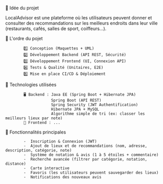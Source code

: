 🎯 Idée du projet

LocalAdvisor est une plateforme où les utilisateurs peuvent donner et consulter des recommandations sur les meilleurs endroits dans leur ville (restaurants, cafés, salles de sport, coiffeurs…).

📌 L'ordre du pojet

            1️⃣ Conception (Maquettes + UML)
            2️⃣ Développement Backend (API REST, Sécurité)
            3️⃣ Développement Frontend (UI, Connexion API)
            4️⃣ Tests & Qualité (Unitaires, E2E)
            5️⃣ Mise en place CI/CD & Déploiement

🚀 Technologies utilisées

            🖥 Backend : Java EE (Spring Boot + Hibernate JPA)
                        Spring Boot (API REST)
                        Spring Security (JWT Authentification)
                        Hibernate JPA + MySQL
                        Algorithme simple de tri (ex: classer les meilleurs lieux par note)
            🎨 Frontend : ...

📌 Fonctionnalités principales

            -  Inscription & Connexion (JWT)
            -  Ajout de lieux et de recommandations (nom, adresse, description, catégorie, note)
            -  Système de notation & avis (1 à 5 étoiles + commentaire)
            -  Recherche avancée (filtrer par catégorie, notation, distance)
            -  Carte interactive 
            -  Favoris (les utilisateurs peuvent sauvegarder des lieux)
            -  Notifications des nouveaux avis 
